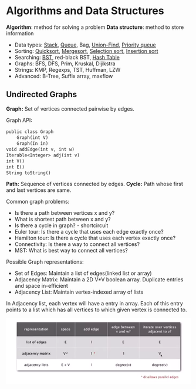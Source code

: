 # Algorithms and Data Structures

**Algorithm**: method for solving a problem
**Data structure**: method to store information

* Data types: [Stack](/src/Stack.java), [Queue](/src/Queue.java), Bag, [Union-Find](/src/QuickUnionUF.java), [Priority queue](/src/MaxPriorityQueue.java)
* Sorting: [Quicksort](/src/sorting/Quick.java), [Mergesort](/src/sorting/Merge.java), [Selection sort](/src/sorting/Selection.java), [Insertion sort](/src/sorting/Insertion.java)
* Searching: [BST](/src/BST.java), red-black BST, [Hash Table](/analysis/hashing.md)
* Graphs: BFS, DFS, Prim, Kruskal, Dijikstra
* Strings: KMP, Regexps, TST, Huffman, LZW
* Advanced: B-Tree, Suffix array, maxflow

## Undirected Graphs

**Graph:** Set of vertices connected pairwise by edges.

Graph API:

```
public class Graph
	Graph(int V)
	Graph(In in)
void addEdge(int v, int w)
Iterable<Integer> adj(int v)
int V()
int E()
String toString()
```

**Path:** Sequence of vertices connected by edges.
**Cycle:** Path whose first and last vertices are same.

Common graph problems:

* Is there a path between vertices x and y?
* What is shortest path between x and y?
* Is there a cycle in graph? - shortcircuit
* Euler tour: Is there a cycle that uses each edge exactly once?
* Hamilton tour: Is there a cycle that uses each vertex exactly once?
* Connectivity: Is there a way to connect all vertices?
* MST: What is best way to connect all vertices?

Possible Graph representations:

* Set of Edges: Maintain a list of edges(linked list or array)
* Adjacency Matrix: Maintain a 2D V*V boolean array. Duplicate entries and space in-efficient
* Adjacency List: Maintain vertex-indexed array of lists

In Adjacency list, each vertex will have a entry in array. Each of this entry points to a list which has all vertices to which given vertex is connected to.

![Graph representations time complexiety](/assets/graph_representation_tc.png)




